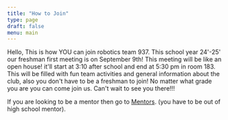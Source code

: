 ```yaml
---
title: "How to Join"
type: page
draft: false
menu: main
---
```


Hello, This is how YOU can join robotics team 937.
This school year 24'-25' our freshman first meeting is on September 9th! This meeting will be like an open house! it'll start at 3:10 after school and end at 5:30 pm in room 183. This will be filled with fun team activities and general information about the club, also you don't have to be a freshman to join! No matter what grade you are you can come join us. Can't wait to see you there!!!

If you are looking to be a mentor then go to [Mentors](/sponsors/mentors). (you have to be out of high school
mentor).
